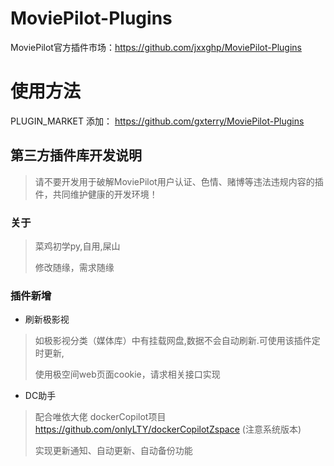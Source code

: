 # MoviePilot-Plugins
MoviePilot官方插件市场：https://github.com/jxxghp/MoviePilot-Plugins

# 使用方法

PLUGIN_MARKET 添加： https://github.com/gxterry/MoviePilot-Plugins

## 第三方插件库开发说明
> 请不要开发用于破解MoviePilot用户认证、色情、赌博等违法违规内容的插件，共同维护健康的开发环境！


### 关于
>菜鸡初学py,自用,屎山
> 
>修改随缘，需求随缘

### 插件新增

- 刷新极影视 
> 如极影视分类（媒体库）中有挂载网盘,数据不会自动刷新.可使用该插件定时更新,
> 
> 使用极空间web页面cookie，请求相关接口实现
> 
- DC助手
> 配合唯依大佬 dockerCopilot项目 https://github.com/onlyLTY/dockerCopilotZspace (注意系统版本)
> 
> 实现更新通知、自动更新、自动备份功能



